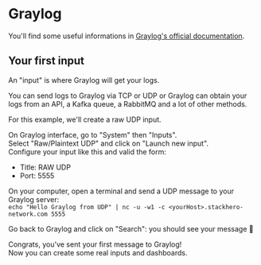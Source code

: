 # Graylog

You'll find some useful informations in [Graylog's official documentation](http://docs.graylog.org/).

## Your first input

An "input" is where Graylog will get your logs.

You can send logs to Graylog via TCP or UDP or Graylog can obtain your logs from an API, a Kafka queue, a RabbitMQ and a lot of other methods.


For this example, we'll create a raw UDP input.<br />

On Graylog interface, go to "System" then "Inputs".<br />
Select "Raw/Plaintext UDP" and click on "Launch new input".<br />
Configure your input like this and valid the form:
- Title: RAW UDP
- Port: 5555


On your computer, open a terminal and send a UDP message to your Graylog server:<br />
`echo "Hello Graylog from UDP" | nc -u -w1 -c <yourHost>.stackhero-network.com 5555`<br />

Go back to Graylog and click on "Search": you should see your message 🎉

Congrats, you've sent your first message to Graylog!<br />
Now you can create some real inputs and dashboards.
